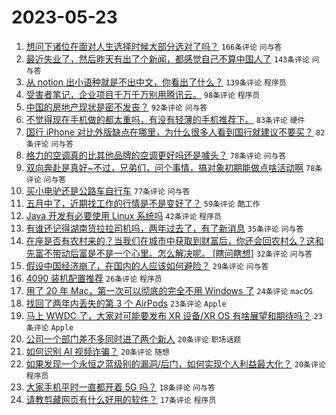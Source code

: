 # 2023-05-23

1. [想问下诸位在面对人生选择时候大部分选对了吗？](https://www.v2ex.com/t/942171) `166条评论` `问与答`
1. [最近失业了，然后昨天有出了个新闻，都感觉自己不算中国人了](https://www.v2ex.com/t/942133) `143条评论` `问与答`
1. [从 notion 出小语种就是不出中文，你看出了什么？](https://www.v2ex.com/t/942296) `139条评论` `程序员`
1. [受害者笔记，企业项目千万千万别用腾讯云。](https://www.v2ex.com/t/942227) `98条评论` `程序员`
1. [中国的房地产现状是密不发丧？](https://www.v2ex.com/t/942303) `92条评论` `问与答`
1. [不觉得现在手机做的都太重吗，有没有轻薄的手机推荐下。](https://www.v2ex.com/t/942118) `83条评论` `硬件`
1. [国行 iPhone 对比外版缺点在哪里，为什么很多人看到国行就建议不要买？](https://www.v2ex.com/t/942128) `82条评论` `问与答`
1. [格力的空调真的比其他品牌的空调更好吗还是噱头？](https://www.v2ex.com/t/942307) `78条评论` `问与答`
1. [双向奔赴是真好~不过，兄弟们，问个事情，搞对象初期能做点啥活动啊](https://www.v2ex.com/t/942129) `78条评论` `问与答`
1. [买小电驴还是公路车自行车](https://www.v2ex.com/t/942189) `77条评论` `问与答`
1. [五月中了，近期找工作的行情是不是变好了？](https://www.v2ex.com/t/942136) `59条评论` `酷工作`
1. [Java 开发有必要使用 Linux 系统吗](https://www.v2ex.com/t/942369) `42条评论` `程序员`
1. [有谁还记得湖南货拉拉司机吗，两年过去了，有了新消息](https://www.v2ex.com/t/942316) `35条评论` `问与答`
1. [在座是否有农村来的？当我们在城市中获取到财富后，你还会回农村么？这和先富不带动后富是不是一个心里。怎么解决呢。 [瞎问瞎想]](https://www.v2ex.com/t/942291) `32条评论` `问与答`
1. [假设中国经济崩了，在国内的人应该如何避险？](https://www.v2ex.com/t/942345) `29条评论` `问与答`
1. [4090 装机配置推荐](https://www.v2ex.com/t/942321) `26条评论` `程序员`
1. [用了 20 年 Mac，第一次可以彻底的完全不用 Windows 了](https://www.v2ex.com/t/942309) `24条评论` `macOS`
1. [找回了两年内丢失的第 3 个 AirPods](https://www.v2ex.com/t/942407) `23条评论` `Apple`
1. [马上 WWDC 了，大家对可能要发布 XR 设备/XR OS 有啥展望和期待吗？](https://www.v2ex.com/t/942306) `23条评论` `Apple`
1. [公司一个部门差不多同时进了两个新人](https://www.v2ex.com/t/942310) `20条评论` `职场话题`
1. [如何识别 AI 视频诈骗？](https://www.v2ex.com/t/942264) `20条评论` `随想`
1. [如果发现一个永恒之蓝级别的漏洞/后门，如何实现个人利益最大化？](https://www.v2ex.com/t/942220) `20条评论` `程序员`
1. [大家手机平时一直都开着 5G 吗？](https://www.v2ex.com/t/942231) `18条评论` `问与答`
1. [请教剪藏网页有什么好用的软件？](https://www.v2ex.com/t/942383) `17条评论` `程序员`
